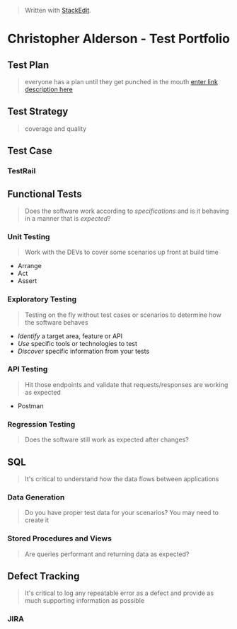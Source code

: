 


> Written with [StackEdit](https://stackedit.io/).
# Christopher Alderson - Test Portfolio
## Test Plan
> everyone has a plan until they get punched in the mouth
[enter link description here](./test%20plan)
## Test Strategy
> coverage and quality
## Test Case
### TestRail

## Functional Tests
> Does the software work according to *specifications* and is it behaving in a manner that is *expected*?
### Unit Testing
> Work with the DEVs to cover some scenarios up front at build time
- Arrange
- Act
- Assert
### Exploratory Testing
> Testing on the fly without test cases or scenarios to determine how the software behaves
- *Identify* a target area, feature or API
- *Use* specific tools or technologies to test
- *Discover* specific information from your tests
### API Testing
> Hit those endpoints and validate that requests/responses are working as expected
- Postman
### Regression Testing
> Does the software still work as expected after changes?

## SQL
> It's critical to understand how the data flows between applications
### Data Generation
> Do you have proper test data for your scenarios? You may need to create it
### Stored Procedures and Views
> Are queries performant and returning data as expected?
## Defect Tracking
> It's critical to log any repeatable error as a defect and provide as much supporting information as possible
### JIRA


<!--stackedit_data:
eyJoaXN0b3J5IjpbMzkwNDExNDMwLC0xNzI2MjIzMDQxLDEzMT
I2NjczODcsLTI3ODY1NDc1OF19
-->